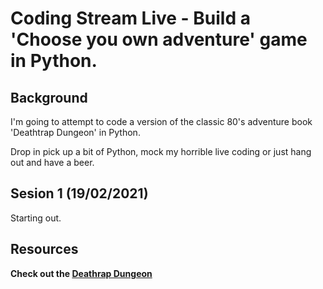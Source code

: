 # Coding Stream Live - Build a 'Choose you own adventure' game in Python.

## Background

I'm going to attempt to code a version of the classic 80's adventure book 'Deathtrap Dungeon' in Python.

Drop in pick up a bit of Python, mock my horrible live coding or just hang out and have a beer.

## Sesion 1 (19/02/2021)

Starting out.

## Resources

**Check out the [Deathrap Dungeon](https://www.annarchive.com/files/FF6%20Deathtrap%20Dungeon_NEW.pdf)**
